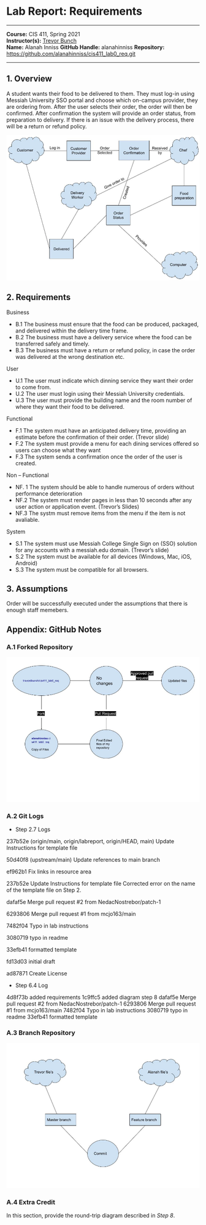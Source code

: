 # Lab Report: Requirements
___
**Course:** CIS 411, Spring 2021  
**Instructor(s):** [Trevor Bunch](https://github.com/trevordbunch)  
**Name:** Alanah Inniss
**GitHub Handle:** alanahinniss
**Repository:** https://github.com/alanahinniss/cis411_lab0_req.git
___

## 1. Overview
A student wants their food to be delivered to them. They must log-in using Messiah University SSO portal and choose which on-campus provider, they are ordering from. After the user selects their order, the order will then be confirmed. After confirmation the system will provide an order status, from preparation to delivery. If there is an issue with the delivery process, there will be a return or refund policy. 

![](../assets/first%20graph.jpg)

## 2. Requirements
  
Business 

* B.1 The business must ensure that the food can be produced, packaged, and delivered within the delivery time frame.
* B.2 The business must have a delivery service where the food can be transferred safely and timely. 
* B.3 The business must have a return or refund policy, in case the order was delivered at the wrong destination etc. 

User

* U.1 The user must indicate which dinning service they want their order to come from. 
* U.2 The user must login using their Messiah University credentials. 
* U.3 The user must provide the building name and the room number of where they want their food to be delivered. 

Functional 

* F.1 The system must have an anticipated delivery time, providing an estimate before the confirmation of their order. (Trevor slide)
* F.2 The system must provide a menu for each dining services offered so users can choose what they want 
* F.3 The system sends a confirmation once the order of the user is created. 

Non – Functional 

* NF. 1 The system should be able to handle numerous of orders without performance deterioration 
* NF.2 The system must render pages in less than 10 seconds after any user action or application event. (Trevor’s Slides) 
* NF.3 The systm must remove items from the menu if the item is not avaliable.

System

* S.1 The system must use Messiah College Single Sign on (SSO) solution for any accounts with a messiah.edu domain. (Trevor’s slide)
* S.2 The system must be available for all devices (Windows, Mac, iOS, Android) 
* S.3 The system must be compatible for all browsers. 

## 3. Assumptions
Order will be successfully executed under the assumptions that there is enough staff memebers.  

## Appendix: GitHub Notes

### A.1 Forked Repository

![](../assets/chart%202.jpg)


### A.2 Git Logs

* Step 2.7 Logs


237b52e (origin/main, origin/labreport, origin/HEAD, main) Update Instructions for template file 

50d40f8 (upstream/main) Update references to main branch

ef962b1 Fix links in resource area

237b52e Update Instructions for template file  Corrected error on the name of the template file on Step 2.

dafaf5e Merge pull request #2 from NedacNostrebor/patch-1

6293806 Merge pull request #1 from mcjo163/main

7482f04 Typo in lab instructions 

3080719 typo in readme

33efb41 formatted template

fd13d03 initial draft

ad87871 Create License



* Step 6.4 Log


4d8f73b added requirements 
1c9ffc5 added diagram step 8
dafaf5e Merge pull request #2 from NedacNostrebor/patch-1
6293806 Merge pull request #1 from mcjo163/main
7482f04 Typo in lab instructions 
3080719 typo in readme
33efb41 formatted template


### A.3 Branch Repository

 ![](../assets/chart%203.jpg)

### A.4 Extra Credit
In this section, provide the round-trip diagram described in *Step 8*.